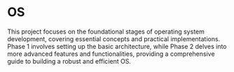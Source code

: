 # OS
This project focuses on the foundational stages of operating system development, covering essential concepts and practical implementations. Phase 1 involves setting up the basic architecture, while Phase 2 delves into more advanced features and functionalities, providing a comprehensive guide to building a robust and efficient OS.
